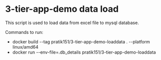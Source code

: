 # 3-tier-app-demo data load

This script is used to load data from excel file to mysql database.

Commands to run:
- docker build --tag pratik151/3-tier-app-demo-loaddata . --platform linux/amd64
- docker run --env-file=.db_details pratik151/3-tier-app-demo-loaddata